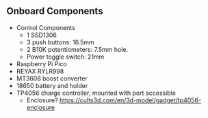 ## Onboard Components
- Control Components
    - 1 SSD1306
    - 3 push buttons: 16.5mm
    - 2 B10K potentiometers: 7.5mm hole.    
    - Power toggle switch: 21mm   
- Raspberry Pi Pico
- REYAX RYLR998
- MT3608 boost converter
- 18650 battery and holder
- TP4056 charge controller, mounted with port accessible
    - Enclosure? https://cults3d.com/en/3d-model/gadget/tp4056-enclosure